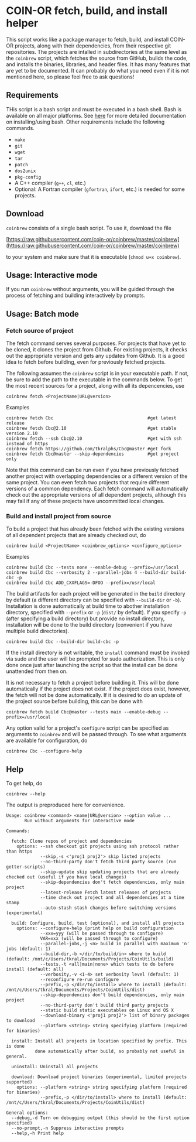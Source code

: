 # COIN-OR fetch, build, and install helper

This script works like a package manager to fetch, build, and install COIN-OR
projects, along with their dependencies, from their respective git
repositories. The projects are intalled in subdirectories at the same level as
the `coinbrew` script, which fetches the source from GitHub, builds the code,
and installs the binaries, libraries, and header files. It has many features
that are yet to be documented. It can probably do what you need even if it is
not mentioned here, so please feel free to ask questions!

## Requirements

THis script is a bash script and must be executed in a bash shell. Bash is
available on all major platforms. See [here](
https://coin-or.github.io/user_introduction.html#building-from-source) for
more detailed documentation on installing/using bash.  Other requirements
include the following commands.
  * `make`
  * `git`
  * `wget`
  * `tar`
  * `patch`
  * `dos2unix`
  * `pkg-config`
  * A C++ compiler (`g++`, `cl`, etc.)
  * Optional: A Fortran compiler (`gfortran`, `ifort`, etc.) is needed for some projects.
  
## Download

`coinbrew` consists of a single bash script. To use it, download the file

   [https://raw.githubusercontent.com/coin-or/coinbrew/master/coinbrew](https://raw.githubusercontent.com/coin-or/coinbrew/master/coinbrew)

to your system and make sure that it is executable (`chmod u+x coinbrew`).

## Usage: Interactive mode

If you run `coinbrew` without arguments, you will be guided through the
process of fetching and building interactively by prompts.

## Usage: Batch mode

### Fetch source of project

The fetch command serves several purposes. For projects that have yet to be
cloned, it clones the project from Github. For existing projects, it checks
out the appropriate version and gets any updates from Github. It is a good
idea to fetch before building, even for previously fetched projects.

The following assumes the `coinbrew` script is in your executable path. If
not, be sure to add the path to the executable in the commands below. To get
the most recent sources for a project, along with all its depencencies, use 
```
coinbrew fetch <ProjectName|URL@version>
```
Examples
```
coinbrew fetch Cbc                                    #get latest release
coinbrew fetch Cbc@2.10                               #get stable version 2.10
coinbrew fetch --ssh Cbc@2.10                         #get with ssh instead of https
coinbrew fetch https://github.com/tkralphs/Cbc@master #get fork
coinbrew fetch Cbc@master --skip-dependencies         #get project only
```
Note that this command can be run even if you have previously fetched another
project with overlapping dependencies or a different version of the same project.
You can even fetch two projects that require different versions of a common dependency. 
Each fetch command will automatically check out the appropriate versions of all dependent 
projects, although this may fail if any of these projects have uncommitted local
changes.

### Build and install project from source

To build a project that has already been fetched with the existing versions of all
dependent projects that are already checked out, do
```
coinbrew build <ProjectName> <coinbrew_options> <configure_options>
```
Examples
```
coinbrew build Cbc --tests none --enable-debug --prefix=/usr/local 
coinbrew build Cbc --verbosity 2 --parallel-jobs 4 --build-dir build-cbc -p
coinbrew build Cbc ADD_CXXFLAGS=-DFOO --prefix=/usr/local 
```
The build artifacts for each project will be generated in the `build`
directory by default (a different directory can be specified with
`--build-dir` or `-b`). Installation is done automatically at build time to
abother installation directory, specified with `--prefix` or `-p` (`dist/` by 
default). If you specify `-p` (after specifying a build directory) but provide 
no install directory, installation will be done to the build directory 
(convenient if you have multiple build directories). 
```
coinbrew build Cbc --build-dir build-cbc -p
```
If the install directory is not writable, the `install` command 
must be invoked via sudo and the user will be prompted for sudo authorization.
This is only done once just after launching the script so that the install
can be done unattended from then on. 

It is not necessary to fetch a project before building it. This will be done
automatically if the project does not exist. If the project does exist,
however, the fetch will not be done automatically. If it is desired to do an
update of the project source before building, this can be done with
```
coinbrew fetch build Cbc@master --tests main --enable-debug --prefix=/usr/local
```
Any option valid for a project's `configure` script can be specified as
arguments to `coinbrew` and will be passed through. To see what arguments are
available for configuration, do
```
coinbrew Cbc --configure-help
```

## Help

To get help, do
```
coinbrew --help
```
The output is preproduced here for convenience.
```
Usage: coinbrew <command> <name|URL@version> --option value ...
       Run without arguments for interactive mode

Commands:

  fetch: Clone repos of project and dependencies
    options: --ssh checkout git projects using ssh protocol rather than https
             --skip,-s <'proj1 proj2'> skip listed projects
             --no-third-party don't fetch third party source (run getter-scripts)
             --skip-update skip updating projects that are already checked out (useful if you have local changes)
             --skip-dependencies don't fetch dependencies, only main project
             --latest-release Fetch latest releases of projects
             --time check out project and all dependencies at a time stamp
             --auto-stash stash changes before switching versions (experimental)

  build: Configure, build, test (optional), and install all projects
    options: --configure-help (print help on build configuration
             --xxx=yyy (will be passed through to configure)
             VAR=xxx (will be passed through to configure)
             --parallel-jobs,-j <n> build in parallel with maximum 'n' jobs (default: 1)
             --build-dir,-b </dir/to/build/in> where to build (default: /mnt/c/Users/tkral/Documents/Projects/CoinUtils/build)
             --tests,-t <all|main|none> which tests to do before install (default: all)
             --verbosity,-v <1-4> set verbosity level (default: 1)
             --reconfigure re-run configure
             --prefix,-p </dir/to/install> where to install (default: /mnt/c/Users/tkral/Documents/Projects/CoinUtils/dist)
             --skip-dependencies don't build dependencies, only main project
             --no-third-party don't build third party projects
             --static build static executables on Linux and OS X
             --download-binary <'proj1 proj2'> list of binary packages to download
             --platform <string> string specifying platform (required for binaries)

  install: Install all projects in location specified by prefix. This is done
           done automatically after build, so probably not useful in general.

  uninstall: Uninstall all projects

  download: Download project binaries (experimental, limited projects supported)
    options: --platform <string> string specifying platform (required for binaries)
             --prefix,-p </dir/to/install> where to install (default: /mnt/c/Users/tkral/Documents/Projects/CoinUtils/dist)

General options:
  --debug,-d Turn on debugging output (this should be the first option specified)
  --no-prompt,-n Suppress interactive prompts
  --help,-h Print help
```
